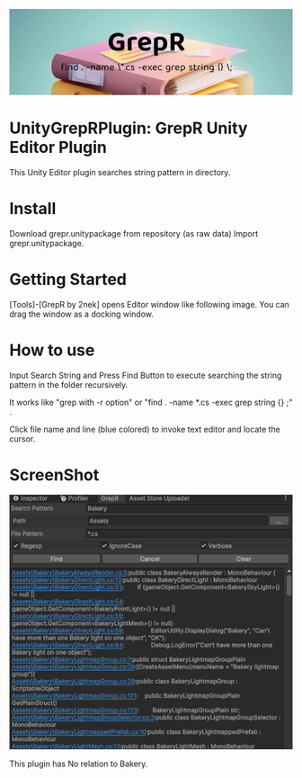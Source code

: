 ![Cover image](grepr-cover.jpg?raw=true "Cover")
# UnityGrepRPlugin: GrepR Unity Editor Plugin

This Unity Editor plugin searches string pattern in directory.

# Install
Download grepr.unitypackage from repository (as raw data)
Import grepr.unitypackage. 

# Getting Started
[Tools]-[GrepR by 2nek] opens Editor window like following image.
You can drag the window as a docking window.

# How to use
Input Search String and Press Find Button to execute searching the string pattern in the folder
recursively.

It works like "grep with -r option" or "find . -name \*.cs -exec grep string {} \;"  .

Click file name and line (blue colored) to invoke text editor and locate the cursor.



# ScreenShot
![SS image](/screenshot1.jpg?raw=true "SS")

This plugin has No relation to Bakery.
